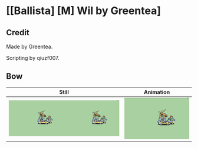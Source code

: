 # [\[Ballista\] \[M\] Wil by Greentea]

## Credit

Made by Greentea.

Scripting by qiuzf007.
	
## Bow

| Still | Animation |
| :---: | :-------: |
| ![Bow still](./Bow_000.png) | ![Bow animation](./Bow.gif) |
